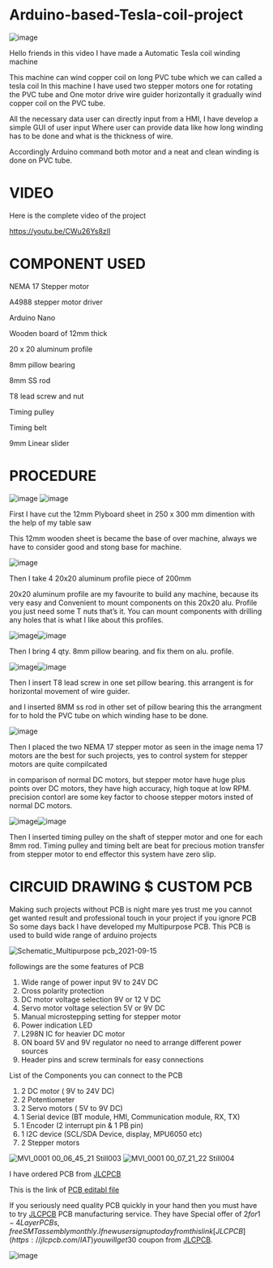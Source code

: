 # Arduino-based-Tesla-coil-project

![image](https://user-images.githubusercontent.com/19898602/138684192-c9a3feac-9e57-46b0-aba8-83005137c9e4.png)



Hello friends in this video I have made a Automatic Tesla coil winding machine

This machine can wind copper coil on long PVC tube which we can called a tesla coil
In this machine I have used two stepper motors one for rotating the PVC tube and 
One motor drive wire guider horizontally it gradually wind copper coil on the PVC tube.

All the necessary data user can directly input from a HMI, I have develop a simple GUI of user input 
Where user can provide data like how long winding has to be done and what is the thickness of wire.

Accordingly Arduino command both motor and a neat and clean winding is done on PVC tube.


# VIDEO
Here is the complete video of the project 

https://youtu.be/CWu26Ys8zlI

# COMPONENT USED

NEMA 17 Stepper motor

A4988 stepper motor driver

Arduino Nano 

Wooden board of 12mm thick

20 x 20 aluminum profile

8mm pillow bearing

8mm SS rod

T8 lead screw and nut

Timing pulley

Timing belt

9mm Linear slider


# PROCEDURE

![image](https://user-images.githubusercontent.com/19898602/138684328-14841c70-8f89-4d04-8784-490208a2b703.png)
![image](https://user-images.githubusercontent.com/19898602/138684357-ad16b3c7-9128-4432-86ff-a0dc441f2a74.png)


First I have cut the 12mm Plyboard sheet in 250 x 300 mm dimention with the help of my table saw

This 12mm wooden sheet is became the base of over machine, always we have to consider good and stong base for machine.

![image](https://user-images.githubusercontent.com/19898602/138684649-d23c75a8-3c27-4ff8-acde-2ebb99ef2337.png)

Then I take 4 20x20 aluminum profile piece of 200mm 

20x20 aluminum profile are my favourite to build any machine, because its very easy and 
Convenient to mount components on this 20x20 alu. Profile you just need some T nuts that’s it.
You can mount components with drilling any holes that is what I like about this profiles. 


![image](https://user-images.githubusercontent.com/19898602/138685256-ce84eaf6-1a43-454b-989e-b0aa77060431.png)![image](https://user-images.githubusercontent.com/19898602/138685289-623c4def-d436-4906-9cb3-1c3388f4401d.png)

Then I bring 4 qty. 8mm pillow bearing. and fix them on alu. profile.

![image](https://user-images.githubusercontent.com/19898602/138685497-75153fc9-38fd-4a39-b361-6b1bba0722ea.png)![image](https://user-images.githubusercontent.com/19898602/138685551-7a770cd1-606e-4149-b2b3-a92a7c716af6.png)


Then I insert T8 lead screw in one set pillow bearing. this arrangent is for horizontal movement of wire guider.

and I inserted 8MM ss rod in other set of pillow bearing this the arrangment for to hold the PVC tube on which winding hase to be done.

![image](https://user-images.githubusercontent.com/19898602/138685791-da04a3b0-0650-42a7-85a8-aa47562f634e.png)


Then I placed the two NEMA 17 stepper motor as seen in the image 
nema 17 motors are the best for such projects, yes to control system for stepper motors are quite compilcated

in comparison of normal DC motors, but stepper motor have huge plus points over DC motors, they have high accuracy, high toque at low RPM.
precision contorl are some key factor to choose stepper motors insted of normal DC motors. 

![image](https://user-images.githubusercontent.com/19898602/138686193-fb701913-75ab-4a03-b254-d68203570f47.png)![image](https://user-images.githubusercontent.com/19898602/138686258-0f47038f-8b17-412c-8b3b-56b566b72bbf.png)

Then I inserted timing pulley on the shaft of stepper motor and one for each 8mm rod.
Timing pulley and timing belt are beat for precious motion transfer from stepper motor to end effector this system have zero slip.


# CIRCUID DRAWING $ CUSTOM PCB

Making such projects without PCB is night mare yes trust me
you cannot get wanted result and professional touch in your project if you ignore PCB
So some days back I have developed my Multipurpose PCB.
This PCB is used to build wide range of arduino projects 

![Schematic_Multipurpose pcb_2021-09-15](https://user-images.githubusercontent.com/19898602/133383877-24044b9a-8d05-445a-808f-b6960dbe0e07.png)


followings are the some features of PCB

1. Wide range of power input 9V to 24V DC
2. Cross polarity protection
3. DC motor voltage selection 9V or 12 V DC
4. Servo motor voltage selection 5V or 9V DC
5. Manual microstepping setting for stepper motor
6. Power indication LED
7. L298N IC for heavier DC motor
8. ON board 5V and 9V regulator no need to arrange different power sources
9. Header pins and screw terminals for easy connections

List of the Components you can connect to the PCB

1. 2 DC motor ( 9V to 24V DC)
2. 2 Potentiometer
3. 2 Servo motors ( 5V to 9V DC)
4. 1 Serial device (BT module, HMI, Communication module, RX, TX)
5. 1 Encoder (2 interrupt pin & 1 PB pin)
6. 1 I2C device (SCL/SDA Device, display, MPU6050 etc)
7. 2 Stepper motors 


![MVI_0001 00_06_45_21 Still003](https://user-images.githubusercontent.com/19898602/133377296-ba24f45e-dcf4-4f97-9aa5-77aaed90175a.jpg)
![MVI_0001 00_07_21_22 Still004](https://user-images.githubusercontent.com/19898602/133377355-12dca9e1-068f-4cf5-ae58-84663ff57dde.jpg)

I have ordered PCB from [JLCPCB](https://jlcpcb.com/IAT )

This is the link of [PCB editabl file](https://oshwlab.com/sharmaz747/multipurpose-pcb)

If you seriously need quality PCB quickly in your hand then you must have to try [JLCPCB](https://jlcpcb.com/IAT ) PCB manufacturing service.
They have Special offer of $2 for 1-4 Layer PCBs, free SMT assembly monthly.
If new user signup today from this link [JLCPCB](https://jlcpcb.com/IAT ) you will get 30$ coupon from [JLCPCB](https://jlcpcb.com/IAT ).

![image](https://user-images.githubusercontent.com/19898602/138686998-33a08efe-93af-44e7-991a-c77a59e2c089.png)






